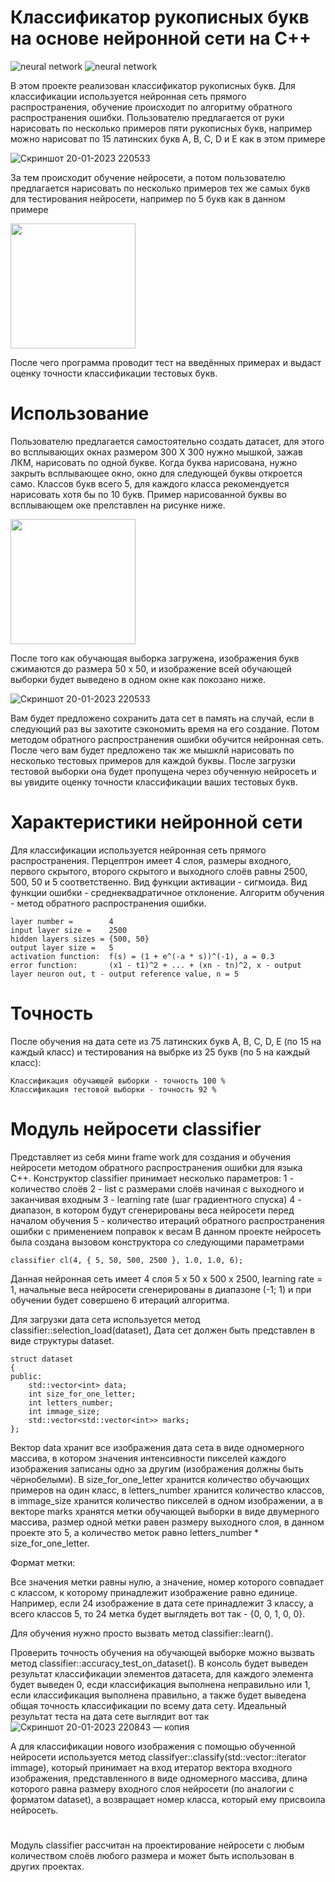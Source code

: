 # Классификатор рукописных букв на основе нейронной сети на C++
![neural network](https://img.shields.io/badge/neuralnetwork-000000?style=for-the-badge&logo=&logoColor=white)
![neural network](https://img.shields.io/badge/error-back-propagation-000000?style=for-the-badge&logo=&logoColor=white)


В этом проекте реализован классификатор рукописных букв. Для классификации используется нейронная сеть прямого распространения, обучение происходит по алгоритму обратного распространения ошибки.
Пользователю предлагается от руки нарисовать по несколько примеров пяти рукописных букв, например можно нарисоват
по 15 латинских букв A, B, C, D и E как в этом примере

![Скриншот 20-01-2023 220533](https://user-images.githubusercontent.com/71639489/213763573-a3d8daaf-43d0-4ac2-a1bd-ee7c055c5663.jpg)

За тем происходит обучение нейросети, а потом пользователю предлагается нарисовать по несколько примеров тех же самых букв для
тестирования нейросети, например по 5 букв как в данном примере

<img src="https://user-images.githubusercontent.com/71639489/213845451-9eefa3b6-6bd8-4e35-8fab-3a7f89d53d5a.jpg" width="200" height="200" />


После чего программа проводит тест на введённых примерах и выдаст оценку точности классификации тестовых букв.
# Использование
Пользователю предлагается самостоятельно создать  датасет, для этого во всплывающих окнах размером 300 Х 300 нужно мышкой, зажав ЛКМ, нарисовать по одной букве. Когда буква нарисована, нужно закрыть всплывающее окно, окно для следующей буквы откроется само. Классов букв всего 5, для каждого класса рекомендуется нарисовать хотя бы по 10 букв. Пример нарисованной буквы во всплывающем оке прелставлен на рисунке ниже.

<img src="https://user-images.githubusercontent.com/71639489/213845029-130fd1a7-5e45-417d-a472-b2c72cd772fb.jpg" width="200" height="200" /> 


После того как обучающая выборка загружена, изображения букв сжимаются до размера 50 х 50, и изображение всей обучающей выборки будет выведено в одном окне как покозано ниже.

![Скриншот 20-01-2023 220533](https://user-images.githubusercontent.com/71639489/213845135-fb501502-17f0-45cb-a42a-ac1ee3eb8cc7.jpg)

Вам будет предложено сохранить дата сет в память на случай, если в следующий раз вы захотите сэкономить время на его создание. Потом методом обратного распространения ошибки обучится нейронная сеть. После чего вам будет предложено так же мышклй нарисовать по несколько тестовых примеров для каждой буквы. После загрузки тестовой выборки она будет пропущена через обученную нейросеть и вы увидите оценку точности классификации ваших тестовых букв.
# Характеристики нейронной сети
Для классификации используется нейронная сеть прямого распространения. Перцептрон имеет 4 слоя, размеры входного, первого скрытого, второго скрытого и выходного слоёв равны 2500, 500, 50 и 5 соответственно.
Вид функции активации - сигмоида. Вид функции ошибки - среднеквадратичное отклонение. Алгоритм обучения - метод обратного распространения ошибки.

    layer number =        4
    input layer size =    2500
    hidden layers sizes = {500, 50}
    output layer size =   5
    activation function:  f(s) = (1 + e^(-a * s))^(-1), a = 0.3
    error function:       (x1 - t1)^2 + ... + (xn - tn)^2, x - output layer neuron out, t - output reference value, n = 5
  
# Точность
После обучения на дата сете из 75 латинских букв A, B, C, D, E (по 15 на каждый класс) и тестирования на выбрке из 25 букв (по 5 на каждый класс):

    Классификация обучающей выборки - точность 100 %
    Классификация тестовой выборки - точность 92 %


# Модуль нейросети classifier
Представляет из себя мини frame work для создания и обучения нейросети методом обратного распространения ошибки для языка C++.
Конструктор classifier принимает несколько параметров: 
1 - количество слоёв
2 - list с размерами слоёв начиная с выходного и заканчивая входным
3 - learning rate (шаг градиентного спуска)
4 - диапазон, в котором будут сгенерированы веса нейросети перед началом обучения
5 - количество итераций обратного распространения ошибки с применением поправок к весам
В данном проекте нейросеть была создана вызовом конструктора со следующими параметрами

    classifier cl(4, { 5, 50, 500, 2500 }, 1.0, 1.0, 6);
    
Данная нейронная сеть имеет 4 слоя 5 х 50 х 500 х 2500, learning rate = 1, начальные веса нейросети сгенерированы в диапазоне (-1; 1) и при обучении будет совершено 6 итераций алгоритма.

Для загрузки дата сета используется метод classifier::selection_load(dataset), Дата сет должен быть представлен в виде структуры
dataset.

    struct dataset
    {
    public:
        std::vector<int> data;
        int size_for_one_letter;
        int letters_number;
        int immage_size;
        std::vector<std::vector<int>> marks;
    };
    
Вектор data хранит все изображения дата сета в виде одномерного массива, в котором значения интенсивности пикселей каждого изображения записаны одно за другим (изображения должны быть чёрнобелыми). В size_for_one_letter хранится количество обучающих примеров на один класс, в letters_number хранится количество классов, в immage_size хранится количество пикселей в одном изображении, а в векторе marks хранятся метки обучающей выборки в виде двумерного массива, размер одной метки равен размеру выходного слоя, в данном проекте это 5, а количество меток равно letters_number * size_for_one_letter.

Формат метки:

Все значения метки равны нулю, а значение, номер которого совпадает с классом, к которому принадлежит изображение равно единице.
Например, если 24 изображение в дата сете принадлежит 3 классу, а всего классов 5, то 24 метка будет выглядеть вот так - {0, 0, 1, 0, 0}.

Для обучения нужно просто вызвать метод classifier::learn().

Проверить точность обучения на обучающей выборке можно вызвать метод classifier::accuracy_test_on_dataset(). В консоль будет выведен результат классификации элементов датасета, для каждого элемента будет выведен 0, есди классификация выполнена неправильно или 1, если классификация выполнена правильно, а также будет выведена общая точность классификации по всему дата сету. Идеальный результат теста на дата сете выглядит вот так
![Скриншот 20-01-2023 220843 — копия](https://user-images.githubusercontent.com/71639489/213861107-25707bbb-ac91-4760-8c1b-8fc7ee49244d.jpg)


А для классификации нового изображения с помощью обученной нейросети используется метод classifyer::classify(std::vector<int>::iterator immage), который принимает на вход итератор вектора входного изображения, представленного в виде одномерного массива, длина которого равна размеру входного слоя нейросети (по аналогии с форматом dataset), а возвращает номер класса, который ему присвоила нейросеть.
# 
Модуль classifier рассчитан на проектирование нейросети с любым количеством слоёв любого размера и может быть использован в других проектах.
